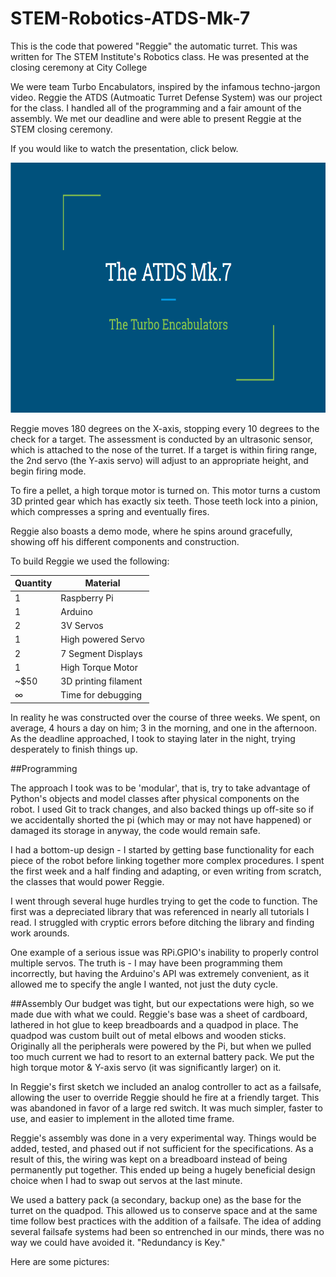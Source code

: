 # STEM-Robotics-ATDS-Mk-7
This is the code that powered "Reggie" the automatic turret. This was written for The STEM Institute's Robotics class.
He was presented at the closing ceremony at City College


We were team Turbo Encabulators, inspired by the infamous techno-jargon video. 
Reggie the ATDS (Autmoatic Turret Defense System) was our project for the class. I handled all of the programming
and a fair amount of the assembly. We met our deadline and were able to present Reggie at the STEM closing ceremony. 


If you would like to watch the presentation, click below.


<a href="https://www.youtube.com/watch?v=aUrzmkUITlI" target="_blank"><img src="https://github.com/DavidJacobson/STEM-Robotics-ATDS-Mk-7/blob/master/turb.PNG" width="600" height="400" alt="CCNY STEM Robotics Demonstration"></a>


Reggie moves 180 degrees on the X-axis, stopping every 10 degrees to the check for a target. The assessment is conducted by an ultrasonic
sensor, which is attached to the nose of the turret. If a target is within firing range, the 2nd servo (the Y-axis servo) will adjust to
an appropriate height, and begin firing mode. 

To fire a pellet, a high torque motor is turned on. This motor turns a custom 3D printed gear which has exactly six teeth. Those teeth 
lock into a pinion, which compresses a spring and eventually fires.

Reggie also boasts a demo mode, where he spins around gracefully, showing off his different components and construction.

To build Reggie we used the following:


|Quantity| Material            |
|--------|-----------------------
| 1    | Raspberry Pi         |
| 1    | Arduino              |
| 2    | 3V Servos            |
| 1    | High powered Servo   |
| 2    | 7 Segment Displays   |
| 1    | High Torque Motor    |
| ~$50 | 3D printing filament |
| ∞    | Time for debugging   |

In reality he was constructed over the course of three weeks. We spent, on average, 4 hours a day on him; 3 in the morning, and one in the afternoon.
As the deadline approached, I took to staying later in the night, trying desperately to finish things up.


##Programming

The approach I took was to be 'modular', that is, try to take advantage of Python's objects and model classes after physical components on the robot.
I used Git to track changes, and also backed things up off-site so if we accidentally shorted the pi (which may or may not have happened)
or damaged its storage in anyway, the code would remain safe.

I had a bottom-up design - I started by getting base functionality for each piece of the robot before linking together more complex procedures.
I spent the first week and a half finding and adapting, or even writing from scratch, the classes that would power Reggie.

I went through several huge hurdles trying to get the code to function. The first was a depreciated library that was referenced in nearly all tutorials I read. 
I struggled with cryptic errors before ditching the library and finding work arounds. 

One example of a serious issue was RPi.GPIO's inability to properly control multiple servos. The truth is - I may have been 
programming them incorrectly, but having the Arduino's API was extremely convenient, as it allowed me to specify the angle I wanted, not just the duty cycle. 

##Assembly
Our budget was tight, but our expectations were high, so we made due with what we could. Reggie's base was a sheet of cardboard, lathered in hot glue to keep breadboards and a quadpod in place. The quadpod was custom built out of metal elbows and wooden sticks. Originally all the peripherals were powered by the Pi, but when we pulled too much current we had to resort to an external battery pack. We put the high torque motor & Y-axis servo (it was significantly larger) on it. 

In Reggie's first sketch we included an analog controller to act as a failsafe, allowing the user to override Reggie should he fire at a friendly target. This was abandoned in favor of a large red switch. It was much simpler, faster to use, and easier to implement in the alloted time frame. 

Reggie's assembly was done in a very experimental way. Things would be added, tested, and phased out if not sufficient for the specifications. As a result of this, the wiring was kept on a breadboard instead of being permanently put together. This ended up being a hugely beneficial design choice when I had to swap out servos at the last minute. 

We used a battery pack (a secondary, backup one) as the base for the turret on the quadpod. This allowed us to conserve space and at the same time follow best practices with the addition of a failsafe. The idea of adding several failsafe systems had been so entrenched in our minds, there was no way we could have avoided it. "Redundancy is Key."

Here are some pictures:
